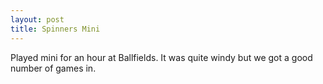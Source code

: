 ```yaml
---
layout: post
title: Spinners Mini
---
```


Played mini for an hour at Ballfields. It was quite windy but we got a good number of games in.
